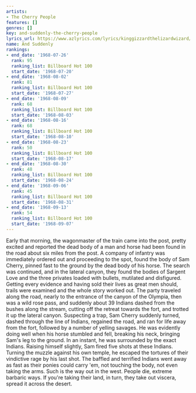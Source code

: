 ```yaml
---
artists:
- The Cherry People
features: []
genres: []
key: and-suddenly-the-cherry-people
lyrics_url: https://www.azlyrics.com/lyrics/kinggizzardthelizardwizard/samcherryslastshot.html
name: And Suddenly
rankings:
- end_date: '1968-07-26'
  rank: 95
  ranking_list: Billboard Hot 100
  start_date: '1968-07-20'
- end_date: '1968-08-02'
  rank: 81
  ranking_list: Billboard Hot 100
  start_date: '1968-07-27'
- end_date: '1968-08-09'
  rank: 68
  ranking_list: Billboard Hot 100
  start_date: '1968-08-03'
- end_date: '1968-08-16'
  rank: 68
  ranking_list: Billboard Hot 100
  start_date: '1968-08-10'
- end_date: '1968-08-23'
  rank: 50
  ranking_list: Billboard Hot 100
  start_date: '1968-08-17'
- end_date: '1968-08-30'
  rank: 48
  ranking_list: Billboard Hot 100
  start_date: '1968-08-24'
- end_date: '1968-09-06'
  rank: 45
  ranking_list: Billboard Hot 100
  start_date: '1968-08-31'
- end_date: '1968-09-13'
  rank: 54
  ranking_list: Billboard Hot 100
  start_date: '1968-09-07'
---
```


Early that morning, the wagonmaster of the train came into the post, pretty excited and reported the dead body of a man and horse had been found in the road about six miles from the post. A company of infantry was immediately ordered out and proceeding to the spot, found the body of Sam Cherry, pinned fast to the ground by the dead body of his horse. The search was continued, and in the lateral canyon, they found the bodies of Sargent Love and the three privates loaded with bullets, mutilated and disfigured. Getting every evidence and having sold their lives as great men should, trails were examined and the whole story worked out. The party traveled along the road, nearly to the entrance of the canyon of the Olympia, then was a wild rose pass, and suddenly about 39 Indians dashed from the bushes along the stream, cutting off the retreat towards the fort, and trotted it up the lateral canyon. Suspecting a trap, Sam Cherry suddenly turned, dashed through the line of Indians, regained the road, and ran for life away from the fort, followed by a number of yelling savages. He was evidently doing well when his horse stumbled and fell, breaking his neck, bringing Sam's leg to the ground. In an instant, he was surrounded by the exact Indians. Raising himself slightly, Sam fired five shots at these Indians. Turning the muzzle against his own temple, he escaped the tortures of their vindictive rage by his last shot. The baffled and terrified Indians went away as fast as their ponies could carry 'em, not touching the body, not even taking the arms. Such is the way out in the west. People die, extreme barbaric ways. If you're taking their land, in turn, they take out viscera, spread it across the desert.



